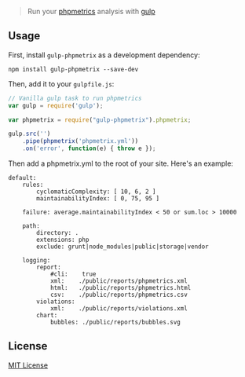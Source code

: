 > Run your [phpmetrics](https://github.com/Halleck45/PhpMetrics) analysis with [gulp](https://github.com/wearefractal/gulp)

## Usage

First, install `gulp-phpmetrix` as a development dependency:

```shell
npm install gulp-phpmetrix --save-dev
```

Then, add it to your `gulpfile.js`:

```javascript
// Vanilla gulp task to run phpmetrics
var gulp = require('gulp');

var phpmetrix = require("gulp-phpmetrix").phpmetrix;

gulp.src('')
    .pipe(phpmetrix('phpmetrix.yml'))
    .on('error', function(e) { throw e });

```
Then add a phpmetrix.yml to the root of your site.  Here's an example:
```shell
default:
    rules:
        cyclomaticComplexity: [ 10, 6, 2 ]
        maintainabilityIndex: [ 0, 75, 95 ]

    failure: average.maintainabilityIndex < 50 or sum.loc > 10000

    path:
        directory: .
        extensions: php
        exclude: grunt|node_modules|public|storage|vendor

    logging:
        report:
            #cli:    true
            xml:    ./public/reports/phpmetrics.xml
            html:   ./public/reports/phpmetrics.html
            csv:    ./public/reports/phpmetrics.csv
        violations:
            xml:    ./public/reports/violations.xml
        chart:
            bubbles: ./public/reports/bubbles.svg

```
## License

[MIT License](http://en.wikipedia.org/wiki/MIT_License)

[npm-url]: https://npmjs.org/package/gulp-phpmetrix

[travis-url]: http://travis-ci.org/dcarrith/gulp-phpmetrix
[travis-image]: https://secure.travis-ci.org/dcarrith/gulp-phpmetrix.png?branch=master
